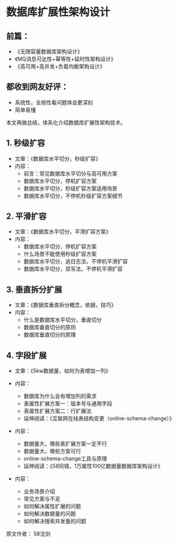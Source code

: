 # 数据库扩展性架构设计

## 前篇：

* 《无限容量数据库架构设计》
* 《MQ消息可达性+幂等性+延时性架构设计》
* 《高可用+高并发+负载均衡架构设计》

## 都收到网友好评：
* 系统性，全局性看问题体会更深刻
* 简单易懂

本文再做总结，体系化介绍数据库扩展性架构技术。

## 1. 秒级扩容
* 文章：《数据库水平切分，秒级扩容》
* 内容：
  * 前言：常见数据库水平切分与高可用方案
  * 数据库水平切分，停机扩容方案
  * 数据库水平切分，秒级扩容方案适用场景
  * 数据库水平切分，不停机秒级扩容方案细节

## 2. 平滑扩容
* 文章：《数据库水平切分，平滑扩容方案》
* 内容：
  * 数据库水平切分，停机扩容方案
  * 什么场景不能使用秒级扩容方案
  * 数据库水平切分，追日志法，不停机平滑扩容
  * 数据库水平切分，双写法，不停机平滑扩容

## 3. 垂直拆分扩展
* 文章：《数据库垂直拆分概念，依据，技巧》
* 内容：
  * 什么是数据库水平切分，垂直切分
  * 数据库垂直切分的原则
  * 数据库垂直切分的原理

## 4. 字段扩展
* 文章：《5kw数据量，如何为表增加一列》
* 内容：
  * 数据库为什么会有增加列的需求
  * 表属性扩展方案一：版本号与通用字段
  * 表属性扩展方案二：行扩展法
  * 延伸阅读：《互联网在线表结构变更（online-schema-change）》

* 内容：
  * 数据量大，哪些表扩展方案一定不行
  * 数据量大，哪些方案可行
  * online-schema-change工具与原理
  * 延伸阅读：《58同城，1万属性100亿数据量数据库架构设计》

* 内容：
  * 业务场景介绍
  * 常见方案与不足
  * 如何解决属性扩展的问题
  * 如何解决数据量的问题
  * 如何解决搜索并发量的问题


原文作者： 58沈剑
